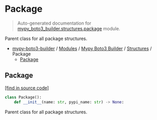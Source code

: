 # Package

> Auto-generated documentation for [mypy_boto3_builder.structures.package](https://github.com/vemel/mypy_boto3_builder/blob/master/mypy_boto3_builder/structures/package.py) module.

Parent class for all package structures.

- [mypy-boto3-builder](../../README.md#mypy_boto3_builder) / [Modules](../../MODULES.md#mypy-boto3-builder-modules) / [Mypy Boto3 Builder](../index.md#mypy-boto3-builder) / [Structures](index.md#structures) / Package
    - [Package](#package)

## Package

[[find in source code]](https://github.com/vemel/mypy_boto3_builder/blob/master/mypy_boto3_builder/structures/package.py#L7)

```python
class Package():
    def __init__(name: str, pypi_name: str) -> None:
```

Parent class for all package structures.
